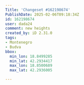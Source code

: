 ```yaml
---
Title: 'Changeset #162198674'
PublishDate: 2025-02-06T09:18:34Z
id: 162198674
user: dada24
comment: new heights
created_by: iD 2.31.0
tags:
- Montenegro
- Budva
bbox:
  min_lon: 18.8499285
  min_lat: 42.2934417
  max_lon: 18.8500689
  max_lat: 42.2936005

---
```

